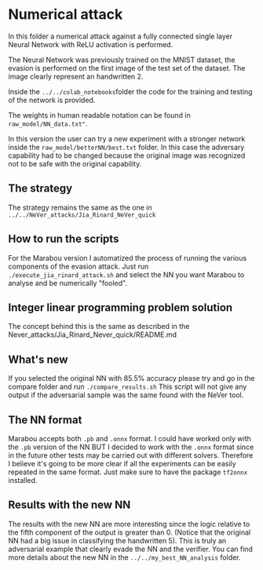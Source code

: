 # Numerical attack
  
In this folder a numerical attack against a fully connected single layer Neural Network with ReLU activation is performed.

The Neural Network was previously trained on the MNIST dataset, the evasion is performed on the first image of the test set of the dataset. The image clearly represent an handwritten 2.

Inside the `../../colab_notebooks`folder the code for the training and testing of the network is provided.

The weights in human readable notation can be found in `raw_model/NN_data.txt"`.

In this version the user can try a new experiment with a stronger network inside the `raw_model/betterNN/best.txt` folder.
In this case the adversary capability had to be changed because the original image was recognized not to be safe with the original capability.

  

## The strategy

The strategy remains the same as the one in `../../NeVer_attacks/Jia_Rinard_NeVer_quick`

## How to run the scripts

For the Marabou version I automatized the process of running the various components of the evasion attack.
Just run `./execute_jia_rinard_attack.sh` and select the NN you want Marabou to analyse and be numerically "fooled".
  

## Integer linear programming problem solution

The concept behind this is the same as described in the Never_attacks/Jia_Rinard_Never_quick/README.md

## What's new

If you selected the original NN with 85.5% accuracy please try and go in the compare folder and run `./compare_results.sh`
This script will not give any output if the adversarial sample was the same found with the NeVer tool.

## The NN format

Marabou accepts both `.pb` and `.onnx` format.
I could have worked only with the `.pb` version of the NN BUT I decided to work with the `.onnx` format since in the future other tests may be carried out with different solvers. Therefore I believe it's going to be more clear if all the experiments can be easily repeated in the same format. 
Just make sure to have the package `tf2onnx` installed.

## Results with the new NN

The results with the new NN are more interesting since the logic relative to the fifth component of the output is greater than 0. (Notice that the original NN had a big issue in classifying the handwritten 5).
This is truly an adversarial example that clearly evade the NN and the verifier.
You can find more details about the new NN in the `../../my_best_NN_analysis` folder.
